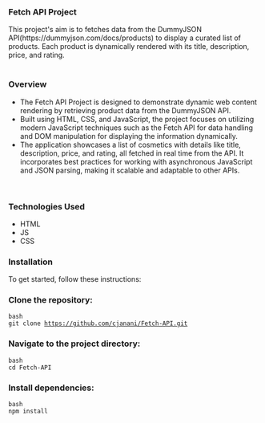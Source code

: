 ### Fetch API Project

<div align="left">
  This project's aim is to fetches data from the DummyJSON API(https://dummyjson.com/docs/products) to display a curated list of products. Each product is dynamically rendered with its title, description, price, and rating. 
</div>
<br/>

### Overview

<div align="left">
  <ul>
  <li>The Fetch API Project is designed to demonstrate dynamic web content rendering by retrieving product data from the DummyJSON API. </li>
   <li> Built using HTML, CSS, and JavaScript, the project focuses on utilizing modern JavaScript techniques such as the Fetch API for data handling and DOM manipulation for displaying the information dynamically.</li> 
    <li>The application showcases a list of cosmetics with details like title, description, price, and rating, all fetched in real time from the API. It incorporates best practices for working with asynchronous JavaScript and JSON parsing, making it scalable and adaptable to other APIs.</li>
  </ul>
  </div>

<br/>

### Technologies Used

<ul>
  <li>HTML</li>
 <li>JS</li>
 <li>CSS</li>
</ul>

### Installation

To get started, follow these instructions:

### Clone the repository:

<code>bash</code> <br/>
<code>git clone https://github.com/cjanani/Fetch-API.git</code>

### Navigate to the project directory:

<code>bash</code> <br/>
<code>cd Fetch-API</code>

### Install dependencies:

<code>bash</code> <br/>
<code>npm install</code>


